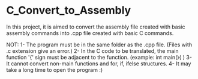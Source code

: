 # C_Convert_to_Assembly

In this project, it is aimed to convert the assembly file created with basic assembly commands into .cpp file created with basic C commands.

NOT:
1- The program must be in the same folder as the .cpp file. (Files with .c extension give an error.)
2- In the C code to be translated, the main function '{' sign must be adjacent to the function. (example: int main(){ )
3- It cannot convert non-main functions and for, if, ifelse structures.
4- It may take a long time to open the program :)


